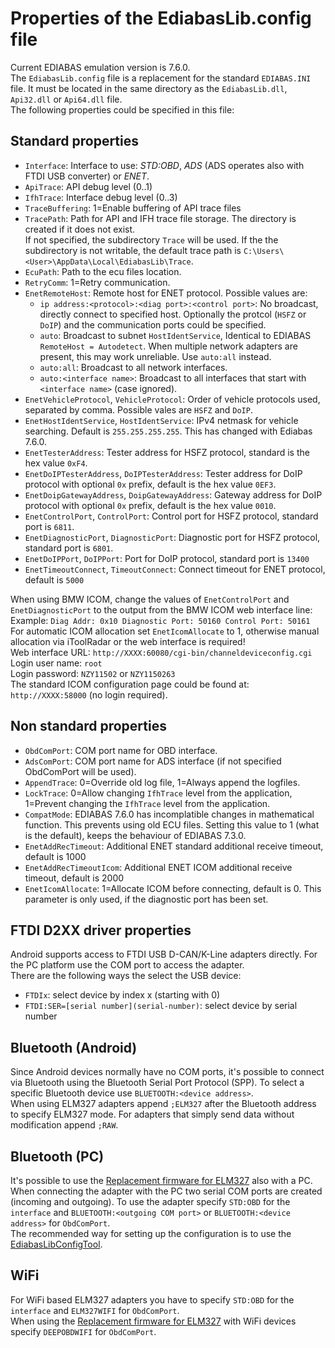 # Properties of the EdiabasLib.config file
Current EDIABAS emulation version is 7.6.0.  
The `EdiabasLib.config` file is a replacement for the standard `EDIABAS.INI` file. It must be located in the same directory as the `EdiabasLib.dll`, `Api32.dll` or `Api64.dll` file.  
The following properties could be specified in this file:

## Standard properties
* `Interface`: Interface to use: _STD:OBD_, _ADS_ (ADS operates also with FTDI USB converter) or _ENET_.
* `ApiTrace`: API debug level (0..1)
* `IfhTrace`: Interface debug level (0..3)
* `TraceBuffering`: 1=Enable buffering of API trace files
* `TracePath`: Path for API and IFH trace file storage. The directory is created if it does not exist.  
If not specified, the subdirectory `Trace` will be used. If the the subdirectory is not writable, the default trace path is `C:\Users\<User>\AppData\Local\EdiabasLib\Trace`.
* `EcuPath`: Path to the ecu files location.
* `RetryComm`: 1=Retry communication.
* `EnetRemoteHost`: Remote host for ENET protocol. Possible values are:
	* `ip address:<protocol>:<diag port>:<control port>`: No broadcast, directly connect to specified host. Optionally the protcol (`HSFZ` or `DoIP`) and the communication ports could be specified.
	* `auto`: Broadcast to subnet `HostIdentService`, Identical to EDIABAS `RemoteHost = Autodetect`. When multiple network adapters are present, this may work unreliable. Use `auto:all` instead.
	* `auto:all`: Broadcast to all network interfaces.
	* `auto:<interface name>`: Broadcast to all interfaces that start with `<interface name>` (case ignored).
* `EnetVehicleProtocol`, `VehicleProtocol`: Order of vehicle protocols used, separated by comma. Possible vales are `HSFZ` and `DoIP`.
* `EnetHostIdentService`, `HostIdentService`: IPv4 netmask for vehicle searching. Default is `255.255.255.255`. This has changed with Ediabas 7.6.0.
* `EnetTesterAddress`: Tester address for HSFZ protocol, standard is the hex value `0xF4`.
* `EnetDoIPTesterAddress`, `DoIPTesterAddress`: Tester address for DoIP protocol with optional `0x` prefix, default is the hex value `0EF3`.
* `EnetDoipGatewayAddress`, `DoipGatewayAddress`: Gateway address for DoIP protocol with optional `0x` prefix, default is the hex value `0010`.
* `EnetControlPort`, `ControlPort`: Control port for HSFZ protocol, standard port is `6811`.
* `EnetDiagnosticPort`, `DiagnosticPort`: Diagnostic port for HSFZ protocol, standard port is `6801`.
* `EnetDoIPPort`, `DoIPPort`: Port for DoIP protocol, standard port is `13400`
* `EnetTimeoutConnect`, `TimeoutConnect`: Connect timeout for ENET protocol, default is `5000`

When using BMW ICOM, change the values of `EnetControlPort` and `EnetDiagnosticPort` to the output from the BMW ICOM web interface line:  
Example: `Diag Addr: 0x10 Diagnostic Port: 50160 Control Port: 50161`  
For automatic ICOM allocation set `EnetIcomAllocate` to 1, otherwise manual allocation via iToolRadar or the web interface is required!  
Web interface URL: `http://XXXX:60080/cgi-bin/channeldeviceconfig.cgi`  
Login user name: `root`  
Login password: `NZY11502` or `NZY1150263`  
The standard ICOM configuration page could be found at: `http://XXXX:58000` (no login required).

## Non standard properties
* `ObdComPort`: COM port name for OBD interface.
* `AdsComPort`: COM port name for ADS interface (if not specified ObdComPort will be used).
* `AppendTrace`: 0=Override old log file, 1=Always append the logfiles.
* `LockTrace`: 0=Allow changing `IfhTrace` level from the application, 1=Prevent changing the `IfhTrace` level from the application.
* `CompatMode`: EDIABAS 7.6.0 has incomplatible changes in mathematical function. This prevents using old ECU files. Setting this value to 1 (what is the default), keeps the behaviour of EDIABAS 7.3.0.
* `EnetAddRecTimeout`: Additional ENET standard additional receive timeout, default is 1000
* `EnetAddRecTimeoutIcom`: Additional ENET ICOM additional receive timeout, default is 2000
* `EnetIcomAllocate`: 1=Allocate ICOM before connecting, default is 0. This parameter is only used, if the diagnostic port has been set.

## FTDI D2XX driver properties
Android supports access to FTDI USB D-CAN/K-Line adapters directly. For the PC platform use the COM port to access the adapter.  
There are the following ways the select the USB device:
* `FTDIx`: select device by index x (starting with 0)
* `FTDI:SER=[serial number](serial-number)`: select device by serial number

## Bluetooth (Android)
Since Android devices normally have no COM ports, it's possible to connect via Bluetooth using the Bluetooth Serial Port Protocol (SPP).
To select a specific Bluetooth device use `BLUETOOTH:<device address>`.  
When using ELM327 adapters append `;ELM327` after the Bluetooth address to specify ELM327 mode.
For adapters that simply send data without modification append `;RAW`.

## Bluetooth (PC)
It's possible to use the [Replacement firmware for ELM327](Replacement_firmware_for_ELM327.md) also with a PC. When connecting the adapter with the PC two serial COM ports are created (incoming and outgoing).
To use the adapter specify `STD:OBD` for the `interface` and `BLUETOOTH:<outgoing COM port>` or `BLUETOOTH:<device address>` for `ObdComPort`.  
The recommended way for setting up the configuration is to use the [EdiabasLibConfigTool](Replacement_firmware_for_ELM327.md#use-the-adapter-with-inpa-tool32-or-ista-d).

## WiFi
For WiFi based ELM327 adapters you have to specify `STD:OBD` for the `interface` and `ELM327WIFI` for `ObdComPort`.  
When using the [Replacement firmware for ELM327](Replacement_firmware_for_ELM327.md) with WiFi devices specify `DEEPOBDWIFI` for `ObdComPort`.
